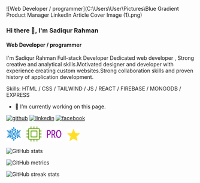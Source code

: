 ![Web Developer / programmer](C:\Users\User\Pictures\Blue Gradient Product Manager LinkedIn Article Cover Image (1).png)
### Hi there 👋, I'm Sadiqur Rahman
#### Web Developer / programmer

I'm Sadiqur Rahman Full-stack Developer Dedicated web developer , Strong creative and analytical skills.Motivated designer and developer with experience creating custom websites.Strong collaboration skills and proven history of application development.

Skills: HTML / CSS / TAILWIND / JS / REACT / FIREBASE / MONGODB / EXPRESS 

- 🔭 I’m currently working on this page. 


[<img src='https://cdn.jsdelivr.net/npm/simple-icons@3.0.1/icons/github.svg' alt='github' height='40'>](https://github.com/HmSani6699)  [<img src='https://cdn.jsdelivr.net/npm/simple-icons@3.0.1/icons/linkedin.svg' alt='linkedin' height='40'>](https://www.linkedin.com/in/hm-sadikur-rahman-865830231/)  [<img src='https://cdn.jsdelivr.net/npm/simple-icons@3.0.1/icons/facebook.svg' alt='facebook' height='40'>](https://www.facebook.com/100066865836961)  

<a href='https://archiveprogram.github.com/'><img src='https://raw.githubusercontent.com/acervenky/animated-github-badges/master/assets/acbadge.gif' width='40' height='40'></a> <a href='https://docs.github.com/en/developers'><img src='https://raw.githubusercontent.com/acervenky/animated-github-badges/master/assets/devbadge.gif' width='40' height='40'></a> <a href='https://github.com/pricing'><img src='https://raw.githubusercontent.com/acervenky/animated-github-badges/master/assets/pro.gif' width='40' height='40'></a> <a href='https://stars.github.com/'><img src='https://raw.githubusercontent.com/acervenky/animated-github-badges/master/assets/starbadge.gif' width='35' height='35'></a> 

![GitHub stats](https://github-readme-stats.vercel.app/api?username=HmSani6699&show_icons=true&count_private=true)  

![GitHub metrics](https://metrics.lecoq.io/HmSani6699)  

![GitHub streak stats](https://streak-stats.demolab.com/?user=HmSani6699)  

